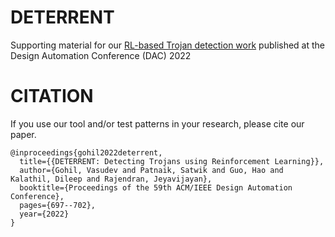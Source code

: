 # DETERRENT
Supporting material for our [RL-based Trojan detection work](https://dl.acm.org/doi/abs/10.1145/3489517.3530518) published at the Design Automation Conference (DAC) 2022


# CITATION
If you use our tool and/or test patterns in your research, please cite our paper.

```
@inproceedings{gohil2022deterrent,
  title={{DETERRENT: Detecting Trojans using Reinforcement Learning}},
  author={Gohil, Vasudev and Patnaik, Satwik and Guo, Hao and Kalathil, Dileep and Rajendran, Jeyavijayan},
  booktitle={Proceedings of the 59th ACM/IEEE Design Automation Conference},
  pages={697--702},
  year={2022}
}
```
